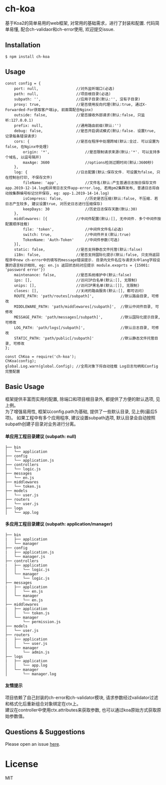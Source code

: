 # ch-koa

基于Koa2的简单易用的web框架, 对常用的基础需求，进行了封装和配置. 
代码简单易懂, 配合ch-validaor和ch-error使用, 欢迎提交issue.

## Installation

```
$ npm install ch-koa
```

## Usage

```
const config = {
    port: null,                 //对外监听端口(必选)
    path: null,                 //项目根目录(必选)
    subpath: '',                //应用子目录(默认:'', 没有子目录)
    proxy: true,                //是否使用反向代理(默认:true, 通过X-Forwarded-For获取客户端ip, 前面需配合Nginx)
    outside: false,             //是否接收外部请求(默认:false, 只监听:127.0.0.1)
    prefix: null,               //通用路由前缀(默认:'')
    debug: false,               //是否开启调试模式(默认:false. 设置true, 记录每条错误请求)
    cors: {                     //是否在程序中处理跨域(默认:全过. 可以设置为false, 在Nginx中处理)
        origin: '*',                //是否限制请求来源(默认:'*'. 可以支持多个域名, 以逗号隔开)
        maxAge: 3600                //options检测过期时间(默认:3600秒)
    },
    log: {                      //日志配置(默认:保存文件. 可设置为false, 只在控制台打印, 不保存文件)
        fileName: 'app',            //文件名(默认:产生普通日志按日保存文件app.2019-12-14.log和异常日志文件app-error.log, 若用pm2集群发布, 普通日志将自动按集群编号标记分开保存, eg: app-1.2019-14-14.log)
        isCompress: false,          //历史是否压缩(默认:false, 不压缩. 若日志产生较多, 建议设置true, 对历史日志进行压缩保存)
        keepDays: 30                //历史日志保存天数(默认:30)
    },
    middlewares: [{             //中间件配置(默认:[], 无中间件. 多个中间件按配置顺序挂载)
        file: 'token',              //中间件文件名(必选)
        switch: true,               //中间件开关(默认:true)
        TokenName: 'Auth-Token'     //中间件参数(可选)
    }],
    static: false,              //是否支持静态文件托管(默认:false)
    i18n: false,                //是否支持国际化提示(默认:false, 只支持返回程序中new ch-error中的填写的message错误提示. 目录内文件名应与请求头中lang字段设置的语言标识相同, eg: en.js 返回状态码对应提示 module.exoprts = {15001: 'password error'})
    maintenance: false,         //是否系统维护中(默认:false)
    ips: [],                    //访问IP白名单(默认:[], 无限制)
    unips: [],                  //访问IP黑名单(默认:[]], 无限制)
    closes: [],                 //关闭的路由服务(默认:[], 都可访问)
    ROUTE_PATH: 'path/routes[/subpath]',            //默认路由目录, 可修改
    MIDDLEWARE_PATH: 'path/middlewares[/subpath]',  //默认中间件目录, 可修改
    MESSAGE_PATH: 'path/messages[/subpath]',        //默认国际化提示目录, 可修改
    LOG_PATH: 'path/logs[/subpath]',                //默认日志目录, 可修改
    STATIC_PATH: 'path/public[/subpath]'            //默认静态文件托管目录, 可修改
};

const ChKoa = require('ch-koa');
ChKoa(config);
global.Log.warn(global.Config); //全局对象下将自动挂载 Log日志句柄和Config完整配置
```

## Basic Usage

框架提供丰富而实用的配置, 除端口和项目根目录外, 都提供了方便的默认选项, 见上例。  
为了增强易用性, 框架以config.path为基础, 提供了一些默认目录, 见上例(最后5项)。
如果工程中有多个应用程序, 建议设置subpath选项, 默认目录会自动按照subpath创建子目录对业务进行分离。


#### 单应用工程目录建议 (subpath: null)
```
├── bin
│   └── application
├── config
│   └── application.js
├── controllers
│   └── logic.js
├── messages
│   └── en.js
├── middlewares
│   └── token.js
├── models
│   └── user.js
├── routers
│   └── user.js
├── logs
│   └── app.log
``` 

#### 多应用工程目录建议 (subpath: application/manager)
```
├── bin
|   ├── application
│   └── manager
├── config
|   ├── application.js
│   └── manager.js
├── controllers
|   ├── application
│   │   └── logic.js
│   └── manager
│       └── logic.js
├── messages
|   ├── application
│   │   └── en.js
│   └── manager
│       └── en.js
├── middlewares
|   ├── application
│   │   └── token.js
│   └── manager
│       └── permission.js
├── models
│   └── user.js
├── routers
|   ├── application
│   │   └── user.js
│   └── manager
│       └── admin.js
├── logs
|   ├── application
│   │   └── app.log
│   └── manager
│       └── manager.log
```


#### 友情提示

项目依赖了自己封装的ch-error和ch-validator模块, 请求参数经过validator过滤和格式化后重新组合对象绑定在ctx上。  
建议在controller中使用ctx.attributes来获取参数, 也可以通过koa原始方式获取原始参数值。  

## Questions & Suggestions

Please open an issue [here](https://github.com/chengshubei/ch-koa/issues).

# License

  MIT
